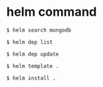 # helm command

```
$ helm search mongodb

$ helm dep list

$ helm dep update

$ helm template .

$ helm install .

```